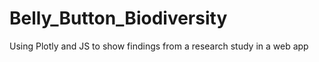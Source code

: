 # Belly_Button_Biodiversity
Using Plotly and JS to show findings from a research study in a web app

